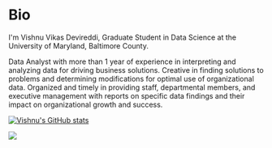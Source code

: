 # Bio

I'm Vishnu Vikas Devireddi, Graduate Student in Data Science at the University of Maryland, Baltimore County.

Data Analyst with more than 1 year of experience in interpreting and analyzing data for driving business solutions. Creative in finding solutions to problems and determining modifications for optimal use of organizational data. Organized and timely in providing staff, departmental members, and executive management with reports on specific data findings and their impact on organizational growth and success.




[![Vishnu's GitHub stats](https://github-readme-stats.vercel.app/api?username=vishnu-devireddishow_icons=true&theme=dark)](https://github.com/vishnu-devireddi/github-readme-stats)

![](https://komarev.com/ghpvc/?username=vishnu-devireddi)

<!---
vishnu-devireddi/vishnu-devireddi is a ✨ special ✨ repository because its `README.md` (this file) appears on your GitHub profile.
You can click the Preview link to take a look at your changes.
--->
